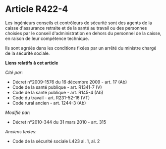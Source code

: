 # Article R422-4

Les ingénieurs conseils et contrôleurs de sécurité sont des agents de la caisse d'assurance retraite et de la santé au
travail  ou des personnes choisies par le conseil d'administration en dehors du personnel de la caisse, en raison de leur
compétence technique. 

Ils sont agréés dans les conditions fixées par un arrêté du ministre chargé de la sécurité sociale.

**Liens relatifs à cet article**

_Cité par_:

  - Décret n°2009-1576 du 16 décembre 2009 - art. 17 (Ab)
  - Code de la santé publique - art. R1341-7 (V)
  - Code de la santé publique - art. R145-4 (Ab)
  - Code du travail - art. R231-52-16 (VT)
  - Code rural ancien - art. 1244-3 (Ab)

_Modifié par_:

  - Décret n°2010-344 du 31 mars 2010 - art. 315

_Anciens textes_:

  - Code de la sécurité sociale L423 al. 1, al. 2
